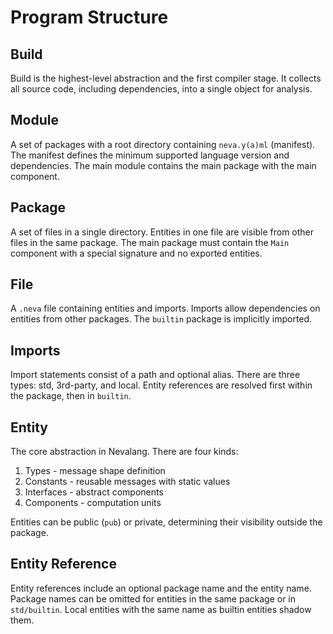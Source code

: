 # Program Structure

## Build

Build is the highest-level abstraction and the first compiler stage. It collects all source code, including dependencies, into a single object for analysis.

## Module

A set of packages with a root directory containing `neva.y(a)ml` (manifest). The manifest defines the minimum supported language version and dependencies. The main module contains the main package with the main component.

## Package

A set of files in a single directory. Entities in one file are visible from other files in the same package. The main package must contain the `Main` component with a special signature and no exported entities.

## File

A `.neva` file containing entities and imports. Imports allow dependencies on entities from other packages. The `builtin` package is implicitly imported.

## Imports

Import statements consist of a path and optional alias. There are three types: std, 3rd-party, and local. Entity references are resolved first within the package, then in `builtin`.

## Entity

The core abstraction in Nevalang. There are four kinds:

1. Types - message shape definition
2. Constants - reusable messages with static values
3. Interfaces - abstract components
4. Components - computation units

Entities can be public (`pub`) or private, determining their visibility outside the package.

## Entity Reference

Entity references include an optional package name and the entity name. Package names can be omitted for entities in the same package or in `std/builtin`. Local entities with the same name as builtin entities shadow them.
